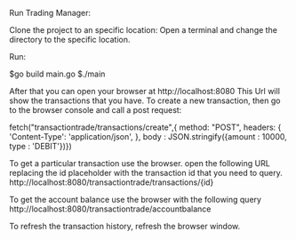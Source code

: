 Run Trading Manager:

Clone the project to an specific location: 
Open a terminal and change the directory to the specific location.

Run:

$go build main.go
$./main

After that you can open your browser at http://localhost:8080
This Url will show the transactions that you have.
To create a new transaction, then go to the browser console and call a post request:

fetch("transactiontrade/transactions/create",{
  method: "POST",
  headers: {
    'Content-Type': 'application/json',
  },
  body : JSON.stringify({amount : 10000, type : 'DEBIT'})})
  
To get a particular transaction use the browser. open the following URL replacing the id placeholder with the transaction id that you need to query.
http://localhost:8080/transactiontrade/transactions/{id}

To get the account balance use the browser with the following query
http://localhost:8080/transactiontrade/accountbalance

To refresh the transaction history, refresh the browser window.
